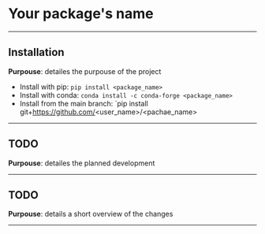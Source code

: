 # Your package's name
***

## Installation
**Purpouse**: detailes the purpouse of the project 

- Install with pip: `pip install <package_name>`
- Install with conda: `conda install -c conda-forge <package_name>`
- Install from the main branch: `pip install git+https://github.com/<user_name>/<pachae_name>
***

## TODO 
**Purpouse**: detailes the planned development
***


## TODO 
**Purpouse**: details a short overview of the changes
***
